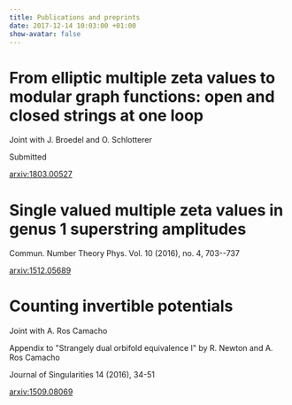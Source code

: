 ```yaml
---
title: Publications and preprints
date: 2017-12-14 10:03:00 +01:00
show-avatar: false
---
```


# From elliptic multiple zeta values to modular graph functions: open and closed strings at one loop

Joint with J. Broedel and O. Schlotterer

Submitted

[arxiv:1803.00527](https://arxiv.org/pdf/1803.00527.pdf)

# Single valued multiple zeta values in genus 1 superstring amplitudes

Commun. Number Theory Phys. Vol. 10 (2016), no. 4, 703--737 

[arxiv:1512.05689](https://arxiv.org/pdf/1512.05689.pdf)

# Counting invertible potentials

Joint with A. Ros Camacho

Appendix to "Strangely dual orbifold equivalence I" by R. Newton and A. Ros Camacho

Journal of Singularities 14 (2016), 34-51

[arxiv:1509.08069](https://arxiv.org/pdf/1509.08069.pdf)